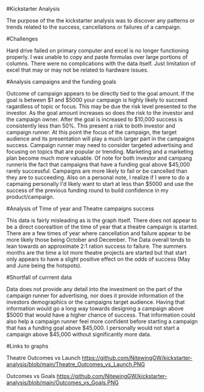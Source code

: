 #Kickstarter Analysis

The purpose of the the kickstarter analysis was to discover any patterns or trends related to the success, cancellations or failures of a campaign.

#Challenges

Hard drive failed on primary computer and excel is no longer functioning properly. I was unable to copy and paste formulas over large portions of columns. There were no complications with the data itself. Just limitation of excel that may or may not be related to hardware issues.

#Analysis campaigns and the funding goals

Outcome of campaign appears to be directly tied to the goal amount. If the goal is between $1 and $5000 your campaign is highly likely to succeed ragardless of topic or focus. This may be due the risk level presented to the investor. As the goal amount increases so does the risk to the investor and the campaign owner. After the goal is increased to $10,000 success is consistently less than 50%. This present a risk to both investor and campaign runner. At this point the focus of the campaign, the target audience and its presentation will play a much larger part in the campaigns success. Campaign runner may need to consider targeted advertising and focusing on topics that are popular or trending. Marketing and a marketing plan become much more valuable. Of note for both investor and campang runneris the fact that campaigns that have a funding goal above $45,000 rarely successful. Campaigns are more likely to fail or be cancelled than they are to succeeding. Also on a personal note, I realize if I were to do a capmaing personally I'd likely want to start at less than $5000 and use the success of the previous funding round to build confidence in my product/campaign.

#Analysis of Time of year and Theatre campaigns success

This data is fairly misleading as is the graph itself. There does not appear to be a direct coorealtion of the time of year that a theatre campaign is started. There are a few times of year where cancellation and failure appear to be more likely those being  October and December. The Data overall tends to lean towards an approximate 2:1 ration success to failure. The summers months are the time a lot more theatre projects are started but that start only appears to have a slight positive effect on the odds of success (May and June being the hotspots).

#Shortfall of currrent data

Data does not provide any detail into the investment on the part of the campaign runner for advertising, nor does it provide information of the investors demographics or the campaigns target audience. Having that information would go a long way towards designing a campaign above $5000 that would have a higher chance of success. That information could also help a campaign runner feel more confident before starting a campaign that has a funding goal above $45,000. I personally would not start a campaign above $45,000 without significantly more data.

#Links to graphs

Theatre Outcomes vs Launch
https://github.com/NitewingGW/kickstarter-analysis/blob/main/Theatre_Outcomes_vs_Launch.PNG

Outcomes vs Goals
https://github.com/NitewingGW/kickstarter-analysis/blob/main/Outcomes_vs_Goals.PNG

